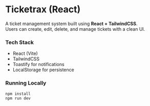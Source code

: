 # Ticketrax (React)

A ticket management system built using **React + TailwindCSS**.  
Users can create, edit, delete, and manage tickets with a clean UI.

### Tech Stack

- React (Vite)
- TailwindCSS
- Toastify for notifications
- LocalStorage for persistence

### Running Locally

```bash
npm install
npm run dev
```
